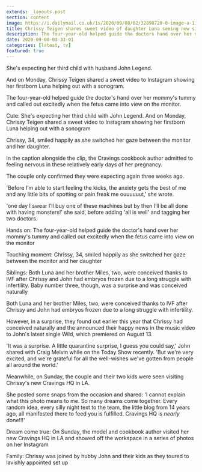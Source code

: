 ```yaml
---
extends: _layouts.post
section: content
image: https://i.dailymail.co.uk/1s/2020/09/08/02/32898720-0-image-a-11_1599529445893.jpg 
title: Chrissy Teigen shares sweet video of daughter Luna seeing new sibling as she helps with sonogram 
description: The four-year-old helped guide the doctors hand over her mommys tummy and called out excitedly when the fetus came into view on the monitor. 
date: 2020-09-08-03-33-01 
categories: [latest, tv] 
featured: true 
--- 
```

She's expecting her third child with husband John Legend.

And on Monday, Chrissy Teigen shared a sweet video to Instagram showing her firstborn Luna helping out with a sonogram.

The four-year-old helped guide the doctor's hand over her mommy's tummy and called out excitedly when the fetus came into view on the monitor.

Cute: She's expecting her third child with John Legend. And on Monday, Chrissy Teigen shared a sweet video to Instagram showing her firstborn Luna helping out with a sonogram

Chrissy, 34, smiled happily as she switched her gaze between the monitor and her daughter.

In the caption alongside the clip, the Cravings cookbook author admitted to feeling nervous in these relatively early days of her pregnancy.

The couple only confirmed they were expecting again three weeks ago. 

'Before I’m able to start feeling the kicks, the anxiety gets the best of me and any little bits of spotting or pain freak me ouuuuuut,' she wrote.

'one day I swear I’ll buy one of these machines but by then I’ll be all done with having monsters!' she said, before adding 'all is well' and tagging her two doctors. 

Hands on: The four-year-old helped guide the doctor's hand over her mommy's tummy and called out excitedly when the fetus came into view on the monitor

Touching moment: Chrissy, 34, smiled happily as she switched her gaze between the monitor and her daughter

Siblings: Both Luna and her brother Miles, two, were conceived thanks to IVF after Chrissy and John had embryos frozen due to a long struggle with infertility. Baby number three, though, was a surprise and was conceived naturally

Both Luna and her brother Miles, two, were conceived thanks to IVF after Chrissy and John had embryos frozen due to a long struggle with infertility.

However, in a surprise, they found out earlier this year that Chrissy had conceived naturally and the announced their happy news in the music video to John's latest single Wild, which premiered on August 13. 

'It was a surprise. A little quarantine surprise, I guess you could say,' John shared with Craig Melvin while on the Today Show recently. 'But we're very excited, and we're grateful for all the well-wishes we've gotten from people all around the world.' 

Meanwhile, on Sunday, the couple and their two kids were seen visiting Chrissy's new Cravings HQ in LA.

She posted some snaps from the occasion and shared: 'I cannot explain what this photo means to me. So many dreams come together. Every random idea, every silly night text to the team, the little blog from 14 years ago, all manifested there to feed you is fulfilled. Cravings HQ is *nearly* done!!!'

Dream come true: On Sunday, the model and cookbook author visited her new Cravings HQ in LA and showed off the workspace in a series of photos on her Instagram 

Family: Chrissy was joined by hubby John and their kids as they toured to lavishly appointed set up

